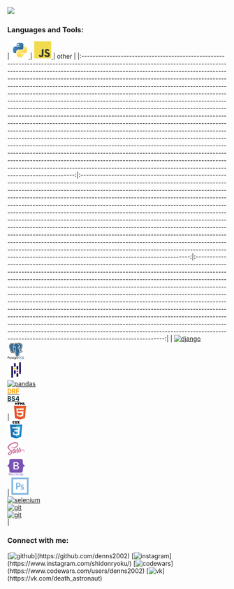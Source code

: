 ![](https://www.codewars.com/users/denns2002/badges/micro)


<h3 align="left">Languages and Tools:</h3>
|                                                                                                                                                                                                                                                                                                                                                                                                                                                                                                                                      <a href="https://www.python.org" target="_blank" rel="noreferrer"> <img src="https://raw.githubusercontent.com/devicons/devicon/master/icons/python/python-original.svg" alt="python" width="40" height="40"/> </a>                                                                                                                                                                                                                                                                                                                                                                                                                                                                                                                                      |                                                                                                                                                                                                                                                                                                                                  <a href="https://developer.mozilla.org/en-US/docs/Web/JavaScript" target="_blank" rel="noreferrer"> <img src="https://raw.githubusercontent.com/devicons/devicon/master/icons/javascript/javascript-original.svg" alt="javascript" width="40" height="40"/> </a>                                                                                                                                                                                                                                                                                                                                 |                                                                                                                                                                                                                                                                                                                                                                                                                                      other                                                                                                                                                                                                                                                                                                                                                                                                                                      |
|:---------------------------------------------------------------------------------------------------------------------------------------------------------------------------------------------------------------------------------------------------------------------------------------------------------------------------------------------------------------------------------------------------------------------------------------------------------------------------------------------------------------------------------------------------------------------------------------------------------------------------------------------------------------------------------------------------------------------------------------------------------------------------------------------------------------------------------------------------------------------------------------------------------------------------------------------------------------------------------------------------------------------------------------------------------------------------------------------------------------------------------------------------------------------------------------------------------------------------------------------------------------------------------------------:|:---------------------------------------------------------------------------------------------------------------------------------------------------------------------------------------------------------------------------------------------------------------------------------------------------------------------------------------------------------------------------------------------------------------------------------------------------------------------------------------------------------------------------------------------------------------------------------------------------------------------------------------------------------------------------------------------------------------------------------------------------------------------------------------------------------------------------------------------------------------------------------------------------------------------------------:|:-------------------------------------------------------------------------------------------------------------------------------------------------------------------------------------------------------------------------------------------------------------------------------------------------------------------------------------------------------------------------------------------------------------------------------------------------------------------------------------------------------------------------------------------------------------------------------------------------------------------------------------------------------------------------------------------------------------------------------------------------------------------------------------------------------------------------------------------------------------------------------:|
| <a href="https://www.djangoproject.com/" target="_blank" rel="noreferrer"> <img src="https://cdn.worldvectorlogo.com/logos/django-community.svg" alt="django" width="40" height="40"/> </a> <br>  <a href="https://sass-lang.com" target="_blank" rel="noreferrer"><a href="https://www.postgresql.org" target="_blank" rel="noreferrer"> <img src="https://raw.githubusercontent.com/devicons/devicon/master/icons/postgresql/postgresql-original-wordmark.svg" alt="postgresql" width="40" height="40"/> </a> <br>  <a href="https://pandas.pydata.org/" target="_blank" rel="noreferrer"> <img src="https://raw.githubusercontent.com/devicons/devicon/2ae2a900d2f041da66e950e4d48052658d850630/icons/pandas/pandas-original.svg" alt="pandas" width="40" height="40"/> </a> <br>  <a href="https://numpy.org/" target="_blank" rel="noreferrer"> <img src="https://cdn.worldvectorlogo.com/logos/numpy-1.svg" alt="pandas" width="40" height="40"/> </a> <br>  <a href="https://www.django-rest-framework.org/" target="_blank" rel="noreferrer">  <span style="color:orange;font-weight:bold">DRF</span> </a> <br>  <a href="https://www.crummy.com/software/BeautifulSoup/bs4/doc/" target="_blank" rel="noreferrer"> <span style="color:#11303d;font-weight:bold">BS4</span> </a> <br> | <a href="https://www.w3.org/html/" target="_blank" rel="noreferrer"> <img src="https://raw.githubusercontent.com/devicons/devicon/master/icons/html5/html5-original-wordmark.svg" alt="html5" width="40" height="40"/> </a> <br>  <a href="https://www.w3schools.com/css/" target="_blank" rel="noreferrer"> <img src="https://raw.githubusercontent.com/devicons/devicon/master/icons/css3/css3-original-wordmark.svg" alt="css3" width="40" height="40"/> </a> <br>  <a href="https://sass-lang.com" target="_blank" rel="noreferrer"> <img src="https://raw.githubusercontent.com/devicons/devicon/master/icons/sass/sass-original.svg" alt="sass" width="40" height="40"/></a> <br>  <a href="https://getbootstrap.com" target="_blank" rel="noreferrer"> <img src="https://raw.githubusercontent.com/devicons/devicon/master/icons/bootstrap/bootstrap-plain-wordmark.svg" alt="bootstrap" width="40" height="40"/> </a><br> | <a href="https://www.photoshop.com/en" target="_blank" rel="noreferrer"> <img src="https://raw.githubusercontent.com/devicons/devicon/master/icons/photoshop/photoshop-line.svg" alt="photoshop" width="40" height="40"/> </a> <br>  <a href="https://www.selenium.dev" target="_blank" rel="noreferrer"> <img src="https://raw.githubusercontent.com/detain/svg-logos/780f25886640cef088af994181646db2f6b1a3f8/svg/selenium-logo.svg" alt="selenium" width="40" height="40"/> </a> <br>  <a href="https://git-scm.com/" target="_blank" rel="noreferrer"> <img src="https://www.vectorlogo.zone/logos/git-scm/git-scm-icon.svg" alt="git" width="40" height="40"/> </a> <br>  <a href="https://www.jetbrains.com/ru-ru/pycharm/" target="_blank" rel="noreferrer"> <img src="https://cdn.worldvectorlogo.com/logos/pycharm-1.svg" alt="git" width="40" height="40"/> </a> <br> |


<h3 align="left">Connect with me:</h3>
[<img src='https://cdn.jsdelivr.net/npm/simple-icons@3.0.1/icons/github.svg' alt='github' height='40'>](https://github.com/denns2002)  [<img src='https://cdn.jsdelivr.net/npm/simple-icons@3.0.1/icons/instagram.svg' alt='instagram' height='40'>](https://www.instagram.com/shidonryoku/)  [<img src='https://cdn.jsdelivr.net/npm/simple-icons@3.0.1/icons/codewars.svg' alt='codewars' height='40'>](https://www.codewars.com/users/denns2002)  [<img src='https://cdn.jsdelivr.net/npm/simple-icons@3.0.1/icons/vk.svg' alt='vk' height='40'>](https://vk.com/death_astronaut)  


